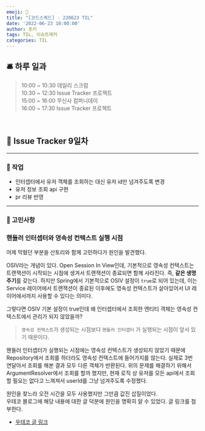 ```yaml
---
emoji: 📝
title: "[코드스쿼드] - 220623 TIL"
date: '2022-06-23 10:00:00'
author: 포키
tags: TIL, 이슈트래커
categories: TIL
---
```



## 🛎 **하루 일과**

> 10:00 ~ 10:30 데일리 스크럼  
> 10:30 ~ 12:30 Issue Tracker 프로젝트  
> 15:00 ~ 16:00 무신사 컴퍼니데이  
> 16:00 ~ 17:30 Issue Tracker 프로젝트  

<br>

## **🤝 Issue Tracker 9일차**

---

### 📝 작업


- 인터셉터에서 유저 객체를 조회하는 대신 유저 id만 넘겨주도록 변경
- 유저 정보 조회 api 구현
- pr 리뷰 반영

---

### 💭 고민사항


### 핸들러 인터셉터와 영속성 컨텍스트 실행 시점

어제 막혔던 부분을 산토리와 함께 고민하다가 원인을 발견했다.  


OSIV라는 개념이 있다.
Open Session In View인데, 기본적으로 영속성 컨텍스트는 트랜잭션이 시작되는 시점에 생겨서 트랜잭션이 종료되면 함께 사라진다. 즉, **같은 생명주기**를 갖는다.
하지만 Spring에서 기본적으로 OSIV 설정이 `true`로 되어 있는데, 이는 Service 레이어에서 트랜잭션이 종료된 이후에도 영속성 컨텍스트가 살아있어서 UI 레이어에서까지 사용할 수 있다는 의미다.  

그렇다면 OSIV 기본 설정이 true인데 왜 인터셉터에서 조회한 엔티티 객체는 영속성 컨텍스트에서 관리가 되지 않았을까? 

> `영속성 컨텍스트`가 생성되는 시점보다 `핸들러 인터셉터` 가 실행되는 시점이 앞서 있기 때문이다.

핸들러 인터셉터가 실행되는 시점에는 영속성 컨텍스트가 생성되지 않았기 때문에 Repository에서 조회를 하더라도 영속성 컨텍스트에 들어가지를 않는다. 실제로 3번 연달아서 조회를 해본 결과 모두 다른 객체가 반환된다.
위의 문제를 해결하기 위해서 ArgumentResolver에서 조회를 할까 했지만, 현재 로직 상 유저를 모든 api에서 조회할 필요는 없다고 느껴져서 userId를 그냥 넘겨주도록 수정했다.

원인을 찾느라 오전 시간을 모두 사용했지만 그만큼 값진 삽질이었다.  
우테코 블로그에 해당 내용에 대한 글 덕분에 원인을 명확히 알 수 있었다. 글 링크를 첨부한다.  
- [우테코 글 링크](https://tecoble.techcourse.co.kr/post/2020-11-03-osiv_with_interceptor/)

<br>
